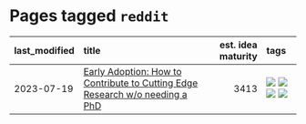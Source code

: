 # Pages tagged `reddit`

|last_modified|title|est. idea maturity|tags
|:---|:---|---:|:---|
|2023-07-19|[Early Adoption: How to Contribute to Cutting Edge Research w/o needing a PhD](../early_adoption_and_fomo.md)|3413|[![](https://img.shields.io/badge/tag-career_advice-e33481)](../tags/career_advice.md) [![](https://img.shields.io/badge/tag-early_adoption-b59164)](../tags/early_adoption.md) [![](https://img.shields.io/badge/tag-mentoring-2b1224)](../tags/mentoring.md) [![](https://img.shields.io/badge/tag-reddit-869cae)](../tags/reddit.md)|